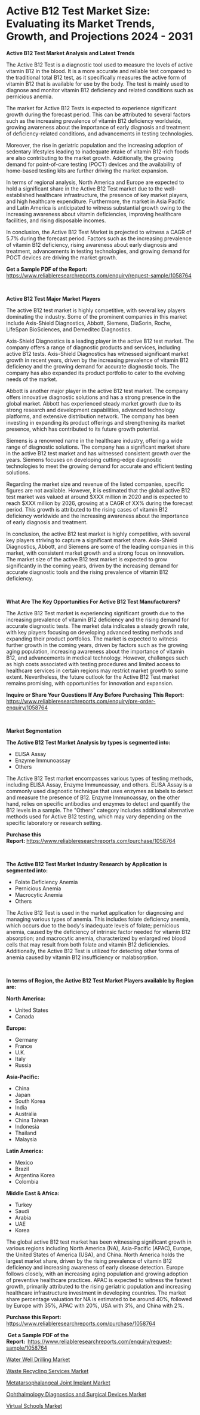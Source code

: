 <p><h1>Active B12 Test Market Size: Evaluating its Market Trends, Growth, and Projections 2024 - 2031</h1></p><p><strong>Active B12 Test Market Analysis and Latest Trends</strong></p>
<p><p>The Active B12 Test is a diagnostic tool used to measure the levels of active vitamin B12 in the blood. It is a more accurate and reliable test compared to the traditional total B12 test, as it specifically measures the active form of vitamin B12 that is available for use by the body. The test is mainly used to diagnose and monitor vitamin B12 deficiency and related conditions such as pernicious anemia.</p><p>The market for Active B12 Tests is expected to experience significant growth during the forecast period. This can be attributed to several factors such as the increasing prevalence of vitamin B12 deficiency worldwide, growing awareness about the importance of early diagnosis and treatment of deficiency-related conditions, and advancements in testing technologies.</p><p>Moreover, the rise in geriatric population and the increasing adoption of sedentary lifestyles leading to inadequate intake of vitamin B12-rich foods are also contributing to the market growth. Additionally, the growing demand for point-of-care testing (POCT) devices and the availability of home-based testing kits are further driving the market expansion.</p><p>In terms of regional analysis, North America and Europe are expected to hold a significant share in the Active B12 Test market due to the well-established healthcare infrastructure, the presence of key market players, and high healthcare expenditure. Furthermore, the market in Asia Pacific and Latin America is anticipated to witness substantial growth owing to the increasing awareness about vitamin deficiencies, improving healthcare facilities, and rising disposable incomes.</p><p>In conclusion, the Active B12 Test Market is projected to witness a CAGR of 5.7% during the forecast period. Factors such as the increasing prevalence of vitamin B12 deficiency, rising awareness about early diagnosis and treatment, advancements in testing technologies, and growing demand for POCT devices are driving the market growth.</p></p>
<p><strong>Get a Sample PDF of the Report:&nbsp;</strong> <a href="https://www.reliableresearchreports.com/enquiry/request-sample/1058764">https://www.reliableresearchreports.com/enquiry/request-sample/1058764</a></p>
<p>&nbsp;</p>
<p><strong>Active B12 Test Major Market Players</strong></p>
<p><p>The active B12 test market is highly competitive, with several key players dominating the industry. Some of the prominent companies in this market include Axis-Shield Diagnostics, Abbott, Siemens, DiaSorin, Roche, LifeSpan BioSciences, and Demeditec Diagnostics. </p><p>Axis-Shield Diagnostics is a leading player in the active B12 test market. The company offers a range of diagnostic products and services, including active B12 tests. Axis-Shield Diagnostics has witnessed significant market growth in recent years, driven by the increasing prevalence of vitamin B12 deficiency and the growing demand for accurate diagnostic tools. The company has also expanded its product portfolio to cater to the evolving needs of the market. </p><p>Abbott is another major player in the active B12 test market. The company offers innovative diagnostic solutions and has a strong presence in the global market. Abbott has experienced steady market growth due to its strong research and development capabilities, advanced technology platforms, and extensive distribution network. The company has been investing in expanding its product offerings and strengthening its market presence, which has contributed to its future growth potential.</p><p>Siemens is a renowned name in the healthcare industry, offering a wide range of diagnostic solutions. The company has a significant market share in the active B12 test market and has witnessed consistent growth over the years. Siemens focuses on developing cutting-edge diagnostic technologies to meet the growing demand for accurate and efficient testing solutions.</p><p>Regarding the market size and revenue of the listed companies, specific figures are not available. However, it is estimated that the global active B12 test market was valued at around $XXX million in 2020 and is expected to reach $XXX million by 2026, growing at a CAGR of XX% during the forecast period. This growth is attributed to the rising cases of vitamin B12 deficiency worldwide and the increasing awareness about the importance of early diagnosis and treatment.</p><p>In conclusion, the active B12 test market is highly competitive, with several key players striving to capture a significant market share. Axis-Shield Diagnostics, Abbott, and Siemens are some of the leading companies in this market, with consistent market growth and a strong focus on innovation. The market size of the active B12 test market is expected to grow significantly in the coming years, driven by the increasing demand for accurate diagnostic tools and the rising prevalence of vitamin B12 deficiency.</p></p>
<p>&nbsp;</p>
<p><strong>What Are The Key Opportunities For Active B12 Test Manufacturers?</strong></p>
<p><p>The Active B12 Test market is experiencing significant growth due to the increasing prevalence of vitamin B12 deficiency and the rising demand for accurate diagnostic tests. The market data indicates a steady growth rate, with key players focusing on developing advanced testing methods and expanding their product portfolios. The market is expected to witness further growth in the coming years, driven by factors such as the growing aging population, increasing awareness about the importance of vitamin B12, and advancements in medical technology. However, challenges such as high costs associated with testing procedures and limited access to healthcare services in certain regions may restrict market growth to some extent. Nevertheless, the future outlook for the Active B12 Test market remains promising, with opportunities for innovation and expansion.</p></p>
<p><strong>Inquire or Share Your Questions If Any Before Purchasing This Report:</strong> <a href="https://www.reliableresearchreports.com/enquiry/pre-order-enquiry/1058764">https://www.reliableresearchreports.com/enquiry/pre-order-enquiry/1058764</a></p>
<p>&nbsp;</p>
<p><strong>Market Segmentation</strong></p>
<p><strong>The Active B12 Test Market Analysis by types is segmented into:</strong></p>
<p><ul><li>ELISA Assay</li><li>Enzyme Immunoassay</li><li>Others</li></ul></p>
<p><p>The Active B12 Test market encompasses various types of testing methods, including ELISA Assay, Enzyme Immunoassay, and others. ELISA Assay is a commonly used diagnostic technique that uses enzymes as labels to detect and measure the presence of B12. Enzyme Immunoassay, on the other hand, relies on specific antibodies and enzymes to detect and quantify the B12 levels in a sample. The "Others" category includes additional alternative methods used for Active B12 testing, which may vary depending on the specific laboratory or research setting.</p></p>
<p><strong>Purchase this Report:&nbsp;</strong><a href="https://www.reliableresearchreports.com/purchase/1058764">https://www.reliableresearchreports.com/purchase/1058764</a></p>
<p>&nbsp;</p>
<p><strong>The Active B12 Test Market Industry Research by Application is segmented into:</strong></p>
<p><ul><li>Folate Deficiency Anemia</li><li>Pernicious Anemia</li><li>Macrocytic Anemia</li><li>Others</li></ul></p>
<p><p>The Active B12 Test is used in the market application for diagnosing and managing various types of anemia. This includes folate deficiency anemia, which occurs due to the body's inadequate levels of folate; pernicious anemia, caused by the deficiency of intrinsic factor needed for vitamin B12 absorption; and macrocytic anemia, characterized by enlarged red blood cells that may result from both folate and vitamin B12 deficiencies. Additionally, the Active B12 Test is utilized for detecting other forms of anemia caused by vitamin B12 insufficiency or malabsorption.</p></p>
<p>&nbsp;</p>
<p><strong>In terms of Region, the Active B12 Test Market Players available by Region are:</strong></p>
<p>
    <p> <strong> North America: </strong>
        <ul>
            <li>United States</li>
            <li>Canada</li>
        </ul>
        </p> 
    <p> <strong> Europe: </strong>
        <ul>
            <li>Germany</li>
            <li>France</li>
            <li>U.K.</li>
            <li>Italy</li>
            <li>Russia</li>
        </ul>
        </p> 
    <p> <strong> Asia-Pacific: </strong>
        <ul>
            <li>China</li>
            <li>Japan</li>
            <li>South Korea</li>
            <li>India</li>
            <li>Australia</li>
            <li>China Taiwan</li>
            <li>Indonesia</li>
            <li>Thailand</li>
            <li>Malaysia</li>
        </ul>
        </p> 
    <p> <strong> Latin America: </strong>
        <ul>
            <li>Mexico</li>
            <li>Brazil</li>
            <li>Argentina Korea</li>
            <li>Colombia</li>
        </ul>
        </p> 
    <p> <strong> Middle East & Africa: </strong>
        <ul>
            <li>Turkey</li>
            <li>Saudi</li>
            <li>Arabia</li>
            <li>UAE</li>
            <li>Korea</li>
        </ul>
    </p>
    </p>
<p><p>The global active B12 test market has been witnessing significant growth in various regions including North America (NA), Asia-Pacific (APAC), Europe, the United States of America (USA), and China. North America holds the largest market share, driven by the rising prevalence of vitamin B12 deficiency and increasing awareness of early disease detection. Europe follows closely, with an increasing aging population and growing adoption of preventive healthcare practices. APAC is expected to witness the fastest growth, primarily attributed to the rising geriatric population and increasing healthcare infrastructure investment in developing countries. The market share percentage valuation for NA is estimated to be around 40%, followed by Europe with 35%, APAC with 20%, USA with 3%, and China with 2%.</p></p>
<p><strong>Purchase this Report: </strong><a href="https://www.reliableresearchreports.com/purchase/1058764">https://www.reliableresearchreports.com/purchase/1058764</a></p>
<p>&nbsp;<strong>Get a Sample PDF of the Report:&nbsp;&nbsp;</strong><a href="https://www.reliableresearchreports.com/enquiry/request-sample/1058764">https://www.reliableresearchreports.com/enquiry/request-sample/1058764</a></p>
<p><strong></strong></p>
<p><p><a href="https://medium.com/@marthaguzman07/water-well-drilling-market-size-and-market-trends-complete-industry-overview-2023-to-2030-f2ecd6d8c7e8">Water Well Drilling Market</a></p><p><a href="https://medium.com/@marthaguzman07/waste-recycling-services-market-size-market-outlook-and-market-forecast-2023-to-2030-ff3c30602916">Waste Recycling Services Market</a></p><p><a href="https://github.com/gshchiplitsov/Market-Research-Report-List-2/blob/main/metatarsophalangeal-joint-implant-market.md">Metatarsophalangeal Joint Implant Market</a></p><p><a href="https://github.com/ambrozg/Market-Research-Report-List-2/blob/main/ophthalmology-diagnostics-and-surgical-devices-market.md">Ophthalmology Diagnostics and Surgical Devices Market</a></p><p><a href="https://medium.com/@marthaguzman07/virtual-schools-market-furnishes-information-on-market-share-market-trends-and-market-growth-84df0962d034">Virtual Schools Market</a></p></p>